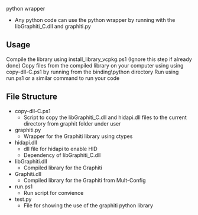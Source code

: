 python wrapper
- Any python code can use the python wrapper by running with the libGraphiti_C.dll and graphiti.py

## Usage ##

Compile the library using install_library_vcpkg.ps1 (Ignore this step if already done)
Copy files from the compiled library on your computer using using copy-dll-C.ps1 by running from the binding\python directory
Run using run.ps1 or a similar command to run your code

## File Structure ##
- copy-dll-C.ps1
    - Script to copy the libGraphiti_C.dll and hidapi.dll files to the current directory from graphit folder under user
- graphiti.py
    - Wrapper for the Graphiti library using ctypes
- hidapi.dll
    - dll file for hidapi to enable HID
    - Dependency of libGraphiti_C.dll
- libGraphiti.dll
    - Compiled library for the Graphiti
- Graphiti.dll
    - Compiled library for the Graphiti from Mult-Config
- run.ps1
    - Run script for convience
- test.py
    - File for showing the use of the graphiti python library
